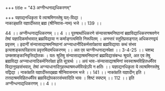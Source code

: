 +++
title = "43 अग्नीन्धनाद्यधिकरणम्"

+++
यज्ञाद्यनधिकृता ये त्वाश्रमिणस्तेषु यत्-विद्या ।  
नाकाङ्क्षति यज्ञादींस्तत् ब्रह्म (श्रीनिवास-नाम) भजे ।। 139 ।।  
  
44 ।। अग्नीन्धनाद्यधिकरणम् ।। 4 ।। पूरुषार्थाधिकरणे संन्यासाश्रमनिष्ठानां ब्रह्मविद्याधिकरणश्रवणेन तेषां यज्ञादिकर्माभावात् ब्रह्मविद्याया न कर्माङ्गत्वमिति निरूपितम् । अनन्तरं स्तुतिप्रसङ्गात् अधिकरणद्वयं प्रवृत्तम् । इदानीं संन्यासाद्याश्रमनिष्ठानां अग्न्याधानीदिकर्मसापेक्षाया ब्रह्मविद्यायाः कथं संभव इत्याशङ्कापरिहाराय प्रवृत्तमिदमधिकरणम् ।। अत एव चाग्नीन्धनाद्यनपेक्षा ।। 3-4-25 ।। चशब्द उम्क्तशङ्कानिवृत्तिद्योतकः । यतः श्रुतिषु संन्यासाद्याश्रमनिष्ठानां ब्रह्मविद्यासंबन्धः श्रूयते, अत एव तेषु ब्रह्मविद्या अग्न्याधानादिकर्मनिरपेक्षा इति सूत्रार्थः ।। अयं भावः-संन्यासाद्याश्रमिणां स्वस्वाश्रमविहितधर्मैरेव विद्यानुग्रहसंभवात्, तेषां अग्न्याधानादिगृहस्थाश्रमधर्मविरहेऽपि न क्षतिः ।। यज्ञाद्यनधिकृता ये त्वाश्रमिणस्तेषु यद्विद्या । नाकांक्षति यज्ञादींस्तद्ब्रह्म श्रीनिवासनाम भजे ।। 141 ।। नाकांक्षति यज्ञादीन् इति । तत्तदाश्रमविहितधर्मैरेव ब्रह्मविद्योपकारसंभवादिति भावः । शिष्टं स्पष्टम् ।। 112 ।। इति अग्नीन्धनाद्यधिकरणम् ।। 4 ।।